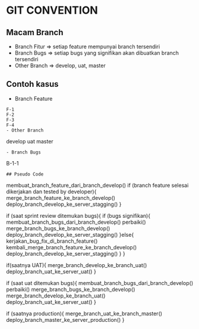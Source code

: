 # GIT CONVENTION
## Macam Branch
- Branch Fitur => setiap feature mempunyai branch tersendiri
- Branch Bugs =>  setiap bugs yang signifikan akan dibuatkan branch tersendiri
- Other Branch => develop, uat, master

## Contoh kasus
- Branch Feature
```
F-1
F-2
F-3
F-4
- Other Branch
```
develop
uat
master
```
- Branch Bugs
```
B-1-1
```
## Pseudo Code
```
membuat_branch_feature_dari_branch_develop()
if (branch feature selesai dikerjakan dan tested by developer){ 
	merge_branch_feature_ke_branch_develop()
	deploy_branch_develop_ke_server_stagging()
}


if (saat sprint review ditemukan bugs){
	if (bugs signifikan){
		membuat_branch_bugs_dari_branch_develop()
		perbaiki()
		merge_branch_bugs_ke_branch_develop()
		deploy_branch_develop_ke_server_stagging()
	}else{
		kerjakan_bug_fix_di_branch_feature()
		kembali_merge_branch_feature_ke_branch_develop()
		deploy_branch_develop_ke_server_stagging()
	}
}

if(saatnya UAT){
	merge_branch_develop_ke_branch_uat()
	deploy_branch_uat_ke_server_uat()
}

if (saat uat ditemukan bugs){
	membuat_branch_bugs_dari_branch_develop()
	perbaiki()
	merge_branch_bugs_ke_branch_develop()
	merge_branch_develop_ke_branch_uat()	
	deploy_branch_uat_ke_server_uat()
}

if (saatnya production){
	merge_branch_uat_ke_branch_master()
	deploy_branch_master_ke_server_production()
}
```  
